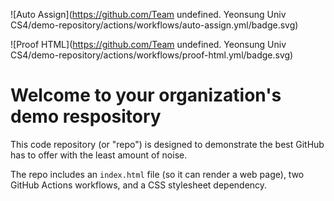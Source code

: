 ![Auto Assign](https://github.com/Team undefined. Yeonsung Univ CS4/demo-repository/actions/workflows/auto-assign.yml/badge.svg)

![Proof HTML](https://github.com/Team undefined. Yeonsung Univ CS4/demo-repository/actions/workflows/proof-html.yml/badge.svg)

# Welcome to your organization's demo respository
This code repository (or "repo") is designed to demonstrate the best GitHub has to offer with the least amount of noise.

The repo includes an `index.html` file (so it can render a web page), two GitHub Actions workflows, and a CSS stylesheet dependency.
